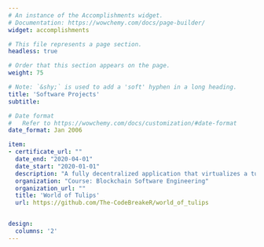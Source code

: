 ```yaml
---
# An instance of the Accomplishments widget.
# Documentation: https://wowchemy.com/docs/page-builder/
widget: accomplishments

# This file represents a page section.
headless: true

# Order that this section appears on the page.
weight: 75

# Note: `&shy;` is used to add a 'soft' hyphen in a long heading.
title: 'Software Projects'
subtitle:

# Date format
#   Refer to https://wowchemy.com/docs/customization/#date-format
date_format: Jan 2006

item:
- certificate_url: ""
  date_end: "2020-04-01"
  date_start: "2020-01-01"
  description: "A fully decentralized application that virtualizes a tulip growing community"
  organization: "Course: Blockchain Software Engineering"
  organization_url: ""
  title: 'World of Tulips'
  url: https://github.com/The-CodeBreakeR/world_of_tulips


design:
  columns: '2' 
---
```

